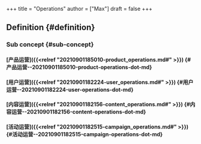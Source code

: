 +++
title = "Operations"
author = ["Max"]
draft = false
+++

## Definition {#definition}


### Sub concept {#sub-concept}


#### [产品运营]({{<relref "20210901185010-product_operations.md#" >}}) {#产品运营--20210901185010-product-operations-dot-md}


#### [用户运营]({{<relref "20210901182224-user_operations.md#" >}}) {#用户运营--20210901182224-user-operations-dot-md}


#### [内容运营]({{<relref "20210901182156-content_operations.md#" >}}) {#内容运营--20210901182156-content-operations-dot-md}


#### [活动运营]({{<relref "20210901182515-campaign_operations.md#" >}}) {#活动运营--20210901182515-campaign-operations-dot-md}
